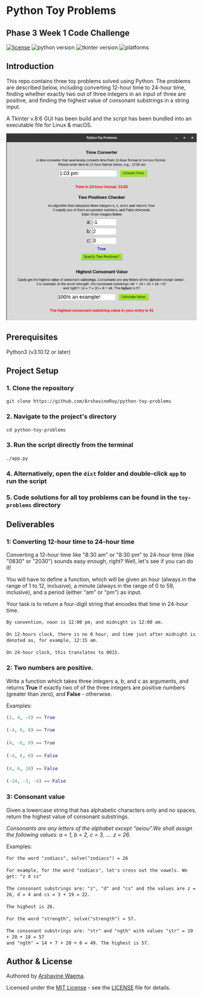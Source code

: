 # Python Toy Problems
## Phase 3 Week 1 Code Challenge

[![license](https://img.shields.io/badge/license-%20MIT%20-green.svg)](./LICENSE)
![python version](https://img.shields.io/badge/python-3.10.12+-blue.svg)
![tkinter version](https://img.shields.io/badge/tkinter-8.6-yellow.svg)
![platforms](https://img.shields.io/badge/Platforms-Linux%20|%20Mac%20-purple.svg)


## Introduction

This repo contains three toy problems solved using Python. The problems are described below, including converting 12-hour time to 24-hour time, finding whether exactly two out of three integers in an input of three are positive, and finding the highest value of consonant substrings in a string input.

A Tkinter v.8.6 GUI has been build and the script has been bundled into an executable file for Linux & macOS.

![GUI](GUI.png)

## Prerequisites

Python3 (v3.10.12 or later)

## Project Setup

### 1. Clone the repository

```
git clone https://github.com/ArshavineRoy/python-toy-problems
```

### 2. Navigate to the project's directory

```
cd python-toy-problems
```

### 3. Run the script directly from the terminal

```
./app.py
```

### 4. Alternatively, open the `dist` folder and double-click `app` to run the script

### 5. Code solutions for all toy problems can be found in the `toy-problems` directory

## Deliverables
### 1: Converting 12-hour time to 24-hour time
Converting a 12-hour time like "8:30 am" or "8:30 pm" to 24-hour time (like "0830" or "2030") sounds easy enough, right? Well, let's see if you can do it!

You will have to define a function, which will be given an hour (always in the range of 1 to 12, inclusive), a minute (always in the range of 0 to 59, inclusive), and a period (either "am" or "pm") as input.

Your task is to return a four-digit string that encodes that time in 24-hour time.

```
By convention, noon is 12:00 pm, and midnight is 12:00 am.

On 12-hours clock, there is no 0 hour, and time just after midnight is denoted as, for example, 12:15 am. 

On 24-hour clock, this translates to 0015.
``` 

### 2: Two numbers are positive.
Write a function which takes three integers a, b, and c as arguments, and returns **True** if exactly two of of the three integers are positive numbers (greater than zero), and **False** - otherwise.

Examples:
```py
(2, 4, -3) == True

(-4, 6, 8) == True

(4, -6, 9) == True

(-4, 6, 0) == False

(4, 6, 10) == False

(-14, -3, -4) == False
``` 

### 3: Consonant value
Given a lowercase string that has alphabetic characters only and no spaces, return the highest value of consonant substrings.

*Consonants are any letters of the alphabet except "aeiou".We shall assign the following values: a = 1, b = 2, c = 3, .... z = 26.*

Examples:

```
For the word "zodiacs", solve("zodiacs") = 26

For example, for the word "zodiacs", let's cross out the vowels. We get: "z d cs"

The consonant substrings are: "z", "d" and "cs" and the values are z = 26, d = 4 and cs = 3 + 19 = 22. 

The highest is 26.

For the word "strength", solve("strength") = 57.

The consonant substrings are: "str" and "ngth" with values "str" = 19 + 20 + 18 = 57 
and "ngth" = 14 + 7 + 20 + 8 = 49. The highest is 57.
```

## Author & License

Authored by [Arshavine Waema](https://github.com/ArshavineRoy).

Licensed under the [MIT License](LICENSE) - see the [LICENSE](LICENSE) file for details.

